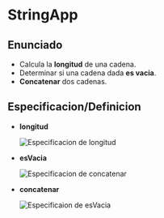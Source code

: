 # StringApp

## Enunciado

- Calcula la **longitud** de una cadena.
- Determinar si una cadena dada **es vacia**.
- **Concatenar** dos cadenas.

## Especificacion/Definicion 

- **longitud**


  ![Especificacion de longitud](https://www.lucidchart.com/publicSegments/view/492470e7-33eb-4c74-83d7-df37c7eb0e95/image.png)
  
  
- **esVacia**


  ![Especificacion de concatenar](https://www.lucidchart.com/publicSegments/view/f9649622-ab8b-4005-82a6-b4e8e2a10372/image.png)

- **concatenar**
  
  ![Especificaion de esVacia](https://www.lucidchart.com/publicSegments/view/be647730-5718-4458-9c1c-f2b1ef127f25/image.png)
